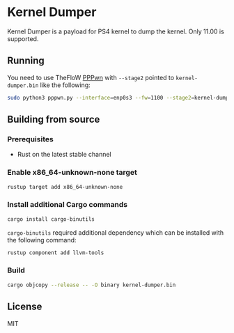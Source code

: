 # Kernel Dumper

Kernel Dumper is a payload for PS4 kernel to dump the kernel. Only 11.00 is supported.

## Running

You need to use TheFloW [PPPwn](https://github.com/TheOfficialFloW/PPPwn) with `--stage2` pointed to `kernel-dumper.bin` like the following:

```sh
sudo python3 pppwn.py --interface=enp0s3 --fw=1100 --stage2=kernel-dumper.bin
```

## Building from source

### Prerequisites

- Rust on the latest stable channel

### Enable x86_64-unknown-none target

```sh
rustup target add x86_64-unknown-none
```

### Install additional Cargo commands

```sh
cargo install cargo-binutils
```

`cargo-binutils` required additional dependency which can be installed with the following command:

```sh
rustup component add llvm-tools
```

### Build

```sh
cargo objcopy --release -- -O binary kernel-dumper.bin
```

## License

MIT
